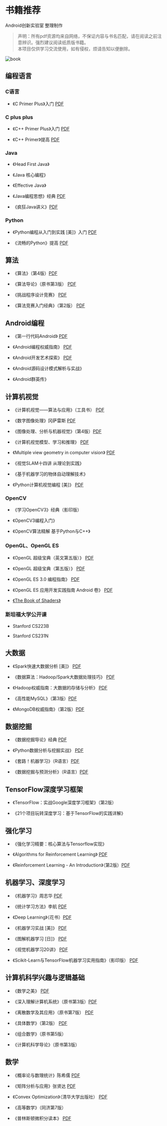 # 书籍推荐
Android创新实验室 整理制作
> 声明：所有pdf资源均来自网络，不保证内容与书名匹配，请在阅读之前注意辨识。强烈建议阅读纸质版书籍。   
> 本项目仅供学习交流使用，如有侵权，烦请告知以便删除。        

![book](./book.jpg)

## 编程语言     

### C语言     

* 《C Primer Plus》入门 [PDF](https://pan.baidu.com/s/1gdDBP9T)   

### C plus plus   

* 《C++ Primer Plus》入门 [PDF](https://pan.baidu.com/s/1nv7J92L)  

* 《C++ Primer》提高 [PDF](https://pan.baidu.com/s/1sk21Ahf)    


### Java    

* 《Head First Java》

* 《Java 核心编程》

* 《Effective Java》

* 《Java编程思想》经典 [PDF](http://vdisk.weibo.com/s/uvlsIKkNoLEAy)   

* 《疯狂Java讲义》[PDF](https://pan.baidu.com/s/12pR78)    

### Python    

* 《Python编程从入门到实践 [美]》入门 [PDF](https://pan.baidu.com/s/1jIsxtPk)    

* 《流畅的Python》提高 [PDF](https://pan.baidu.com/s/1i4ZtSWl)  

## 算法     


* 《算法》（第4版）[PDF](http://vdisk.weibo.com/s/AcSJGKVz_XiVt)     

* 《算法导论》（原书第3版） [PDF](https://pan.baidu.com/s/1c0lJmPq)    

* 《挑战程序设计竞赛》 [PDF](https://pan.baidu.com/s/1c2GeKik)     

* 《算法竞赛入门经典》（第2版） [PDF](https://pan.baidu.com/s/1c2w0cKC)  



## Android编程    

* 《第一行代码Android》 [PDF](https://pan.baidu.com/s/1hrXnSji)    

* 《Android编程权威指南》 [PDF](https://pan.baidu.com/s/1mgtPkko)    

* 《Android开发艺术探索》 [PDF](https://pan.baidu.com/s/1o8iseiI)

* 《Android源码设计模式解析与实战》

* 《Android群英传》

## 计算机视觉     

* 《计算机视觉——算法与应用》（工具书） [PDF](http://vdisk.weibo.com/s/AcSJGKVz_Xj0s)   

* 《数字图像处理》冈萨雷斯 [PDF](https://pan.baidu.com/s/1o6T1KEI)    

* 《图像处理、分析与机器视觉》（第4版）[PDF](https://pan.baidu.com/s/10eGz6)      

* 《计算机视觉模型、学习和推理》 [PDF](http://book.ucdrs.superlib.net/views/specific/2929/bookDetail.jsp?dxNumber=000016661170&d=603652CF34D1D8C13E5F7BCACCA4CFDB)     

* 《Multiple view geometry in computer vision》 [PDF](http://vdisk.weibo.com/s/daQjrTsJChAzC)     

* 《视觉SLAM十四讲 从理论到实践》     

* 《基于机器学习的物体自动理解技术》     

* 《Python计算机视觉编程 [美]》 [PDF](https://pan.baidu.com/s/1slUtBC5)   

### OpenCV        

* 《学习OpenCV3》经典（影印版）  

* 《OpenCV3编程入门》    

* 《OpenCV算法精解 基于Python与C++》    

### OpenGL、OpenGL ES

* 《OpenGL 超级宝典（英文第五版）》 [PDF](https://pan.baidu.com/s/17R1Vb5hn8RGMngbGbhz_Hw)

* 《OpenGL 超级宝典（第五版）》 [PDF](https://pan.baidu.com/s/1O0louAI021S-OmJq03jf9Q)

* 《OpenGL ES 3.0 编程指南》 [PDF](https://pan.baidu.com/s/1jCjn4uJfTeeyQsCSveux8Q)

* 《OpenGL ES 应用开发实践指南 Android 卷》 [PDF](https://pan.baidu.com/s/1270Db97XJOOuLz5F5022MQ)

* [《The Book of Shaders》](https://thebookofshaders.com/)

### 斯坦福大学公开课    

* Stanford CS223B   

* Stanford CS231N    

## 大数据    

* 《Spark快速大数据分析 [美]》 [PDF](https://pan.baidu.com/s/1i4ReEgP)    

* 《数据算法：Hadoop/Spark大数据处理技巧》 [PDF](http://book.ucdrs.superlib.net/views/specific/2929/bookDetail.jsp?dxNumber=000016213214&d=727B0D16DC1C0DE09BEC935AD4DD551F)    

* 《Hadoop权威指南：大数据的存储与分析》 [PDF](http://book.ucdrs.superlib.net/views/specific/2929/bookDetail.jsp?dxNumber=000016651684&d=8DF3F5F0A7B975F0F7AC6B3CBEB3026F)    

* 《高性能MySQL》（第3版）[PDF](https://pan.baidu.com/s/1o6jt2WE)    

* 《MongoDB权威指南》（第2版）[PDF](http://vdisk.weibo.com/s/muZ-4)    


## 数据挖掘    


* 《数据挖掘导论》经典 [PDF](http://home.ustc.edu.cn/~jw1992/book/introduction_to_DM.pdf)   

* 《Python数据分析与挖掘实战》 [PDF](http://vdisk.weibo.com/s/b643JsWsSRlWe)     


* 《套路！机器学习》（R语言）[PDF](https://scientistcafe.com/book/)    

* 《数据挖掘与预测分析》（R语言）[PDF](http://book.ucdrs.superlib.net/views/specific/2929/bookDetail.jsp?dxNumber=000016524217&d=8CE4E3CD71147B5314575AA8A9AB319C)    



## TensorFlow深度学习框架   


* 《TensorFlow：实战Google深度学习框架》（第2版）  

* 《21个项目玩转深度学习：基于TensorFlow的实践详解》    


## 强化学习  


* 《强化学习精要：核心算法与Tensorflow实现》     

* 《Algorithms for Reinforcement Learning》 [PDF](http://vdisk.weibo.com/s/z0ugys1Iva5bM)    

* 《Reinforcement Learning - An Introduction》（第2版）[PDF](https://pan.baidu.com/s/134Pnt96xuzCKDtjeGH0vrQ)     


## 机器学习、深度学习   


* 《机器学习》周志华 [PDF](https://pan.baidu.com/s/1KefCMHg8yfRWf4HkxZJvZw)     


* 《统计学习方法》李航 [PDF](http://vdisk.weibo.com/s/sLX7IJK7Id7D)   

* 《Deep Learning》（花书）[PDF](https://pan.baidu.com/s/1jIkLkIM)    

* 《机器学习实战 [美]》 [PDF](https://pan.baidu.com/s/12mqFo)     

* 《图解机器学习 [日]》 [PDF](https://pan.baidu.com/s/1kUCWXYB)    

* 《视觉机器学习20讲》 [PDF](http://book.ucdrs.superlib.net/views/specific/2929/bookDetail.jsp?dxNumber=000015449959&d=2CE333758A3E452AD1455DFF31C7F259)   

* 《Scikit-Learn与TensorFlow机器学习实用指南》（影印版） [PDF](https://github.com/apachecn/hands_on_Ml_with_Sklearn_and_TF)    



## 计算机科学兴趣与逻辑基础     


* 《数学之美》 [PDF](https://pan.baidu.com/s/1nuElD0X)    

* 《深入理解计算机系统》（原书第3版）[PDF](https://pan.baidu.com/s/1P13tEd5105NwpIDnhQeSqg)     

* 《离散数学及其应用》（原书第7版） [PDF](http://edu.15kankan.com/info/nNh568472)     

* 《具体数学》（第2版） [PDF](https://pan.baidu.com/s/1i4S6Qpf)    

* 《组合数学》（原书第5版）   

* 《计算机科学导论》（原书第3版）     


## 数学   

* 《概率论与数理统计》陈希儒 [PDF](https://pan.baidu.com/s/1eQpMh5C)   

* 《矩阵分析与应用》张贤达 [PDF](http://vdisk.weibo.com/s/FlmEhSJru6BA-)  
* 《Convex Optimization》（清华大学出版社） [PDF](http://www.weiyoou.com/share/19165079.html)    

* 《高等数学》（同济第7版）    

* 《普林斯顿微积分读本》 [PDF](普林斯顿微积分读本)      


